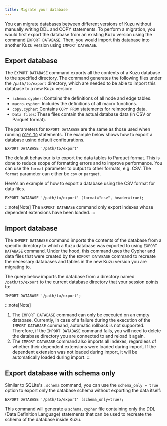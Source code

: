 ```yaml
---
title: Migrate your database
---
```


You can migrate databases between different versions of Kuzu without manually writing DDL and COPY statements.
To perform a migration, you would first export the database from an existing Kuzu version using the command `EXPORT DATABASE`.
Then, you would import this database into another Kuzu version using `IMPORT DATABASE`.

## Export database

The `EXPORT DATABASE` command exports all the contents of a Kuzu database to the specified directory.
The command generates the following files under the `/path/to/export` directory, which
are needed to be able to import this database to a new Kuzu version:  
- `schema.cypher`: Contains the definitions of all node and edge tables.
- `macro.cypher`: Includes the definitions of all macro functions.
- `copy.cypher`: Contains `COPY FROM` statements for reimporting data.
- `Data files`: These files contain the actual database data (in CSV or Parquet format).

The parameters for `EXPORT DATABASE` are the same as those used
when running [`COPY TO`](https://docs.kuzudb.com/export/) statements. The example below shows how to export a database using default configurations.
```cypher
EXPORT DATABASE '/path/to/export'
```
The default behaviour is to export the data tables to Parquet format. This is done to reduce scope of formatting errors and to improve performance. You can use the `format` parameter to output to other formats, e.g. CSV.
The `format` parameter can either be `csv` or `parquet`.

Here's an example of how to export a database
using the CSV format for data files.

```cypher
EXPORT DATABASE '/path/to/export' (format="csv", header=true);
```

:::note[Note]
The `EXPORT DATABASE` command only export indexes whose dependent extensions have been loaded.
:::

## Import database

The `IMPORT DATABASE` command imports the contents of the database from a specific directory to which
a Kuzu database was exported to using `EXPORT DATABASE` command. Under the hood, this command uses the
Cypher and data files that were created by the `EXPORT DATABASE` command to recreate the necessary databases
and tables in the new Kuzu version you are migrating to.

The query below imports the database from a directory named `/path/to/export` to
the current database directory that your session points to:
```cypher
IMPORT DATABASE '/path/to/export';
```

:::note[Note]
1. The `IMPORT DATABASE` command can only be executed on an empty database.
Currently, in case of a failure during the execution of the `IMPORT DATABASE` command,
automatic rollback is not supported. Therefore, if the `IMPORT DATABASE` command fails, you will need to delete the 
database directory you are connected to and reload it again.
2. The `IMPORT DATABASE` command also imports all indexes, regardless of whether their dependent extensions were loaded during import. If the dependent extension was not loaded during import, it will be automatically loaded during import.
:::

## Export database with schema only
Similar to SQLite's `.schema` command, you can use the `schema_only = true` option to export only the database schema without exporting the data itself:

```cypher
EXPORT DATABASE '/path/to/export' (schema_only=true);
```
This command will generate a `schema.cypher` file containing only the DDL (Data Definition Language) statements that can be used to recreate the schema of the database inside Kuzu.
